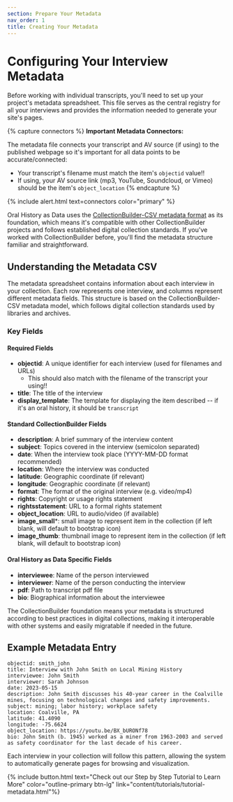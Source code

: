 ```yaml
---
section: Prepare Your Metadata
nav_order: 1
title: Creating Your Metadata
---
```


# Configuring Your Interview Metadata

Before working with individual transcripts, you'll need to set up your project's metadata spreadsheet. This file serves as the central registry for all your interviews and provides the information needed to generate your site's pages.

{% capture connectors %}
**Important Metadata Connectors:** 

The metadata file connects your transcript and AV source (if using) to the published webpage so it's important for all data points to be accurate/connected:


- Your transcript's filename must match the item's `objectid` value!!
- If using, your AV source link (mp3, YouTube, Soundcloud, or Vimeo) should be the item's `object_location` 
{% endcapture %}

{% include alert.html text=connectors color="primary" %}


Oral History as Data uses the [CollectionBuilder-CSV metadata format](https://collectionbuilder.github.io/cb-docs/docs/metadata/csv_metadata/) as its foundation, which means it's compatible with other CollectionBuilder projects and follows established digital collection standards. If you've worked with CollectionBuilder before, you'll find the metadata structure familiar and straightforward.

## Understanding the Metadata CSV

The metadata spreadsheet contains information about each interview in your collection. Each row represents one interview, and columns represent different metadata fields. This structure is based on the CollectionBuilder-CSV metadata model, which follows digital collection standards used by libraries and archives.

### Key Fields

#### Required Fields
- **objectid**: A unique identifier for each interview (used for filenames and URLs)
   - This should also match with the filename of the transcript your using!!
- **title**: The title of the interview
- **display_template**: The template for displaying the item described -- if it's an oral history, it should be `transcript`


#### Standard CollectionBuilder Fields
- **description**: A brief summary of the interview content
- **subject**: Topics covered in the interview (semicolon separated)
- **date**: When the interview took place (YYYY-MM-DD format recommended)
- **location**: Where the interview was conducted
- **latitude**: Geographic coordinate (if relevant)
- **longitude**: Geographic coordinate (if relevant)
- **format**: The format of the original interview (e.g. video/mp4)
- **rights**: Copyright or usage rights statement
- **rightsstatement**: URL to a formal rights statement
- **object_location**: URL to audio/video (if available)
- **image_small***: small image to represent item in the collection (if left blank, will default to bootstrap icon)
- **image_thumb**: thumbnail image to represent item in the collection (if left blank, will default to bootstrap icon)


#### Oral History as Data Specific Fields
- **interviewee**: Name of the person interviewed
- **interviewer**: Name of the person conducting the interview
- **pdf**: Path to transcript pdf file
- **bio**: Biographical information about the interviewee

The CollectionBuilder foundation means your metadata is structured according to best practices in digital collections, making it interoperable with other systems and easily migratable if needed in the future.


## Example Metadata Entry

```
objectid: smith_john
title: Interview with John Smith on Local Mining History
interviewee: John Smith
interviewer: Sarah Johnson
date: 2023-05-15
description: John Smith discusses his 40-year career in the Coalville mines, focusing on technological changes and safety improvements.
subject: mining; labor history; workplace safety
location: Coalville, PA
latitude: 41.4090
longitude: -75.6624
object_location: https://youtu.be/BX_bURONf78
bio: John Smith (b. 1945) worked as a miner from 1963-2003 and served as safety coordinator for the last decade of his career.
```

Each interview in your collection will follow this pattern, allowing the system to automatically generate pages for browsing and visualization.

{% include button.html text="Check out our Step by Step Tutorial to Learn More" color="outline-primary btn-lg" link="content/tutorials/tutorial-metadata.html"%}

<!-- This section has been replaced by the new combined 'Prepare Your Content' documentation. Please see ../prepare-content.md for the latest workflow. -->